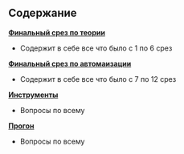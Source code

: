 ## Содержание

   **[Финальный срез по теории](!Theory-manual.md)**
   - Содержит в себе все что было с 1 по 6 срез

   **[Финальный срез по автомаизации](!Theory-auto.md)**
   - Содержит в себе все что было с 7 по 12 срез

   **[Инструменты](Tools.md)**
   - Вопросы по всему

   **[Прогон](!Progon.md)**
   - Вопросы по всему